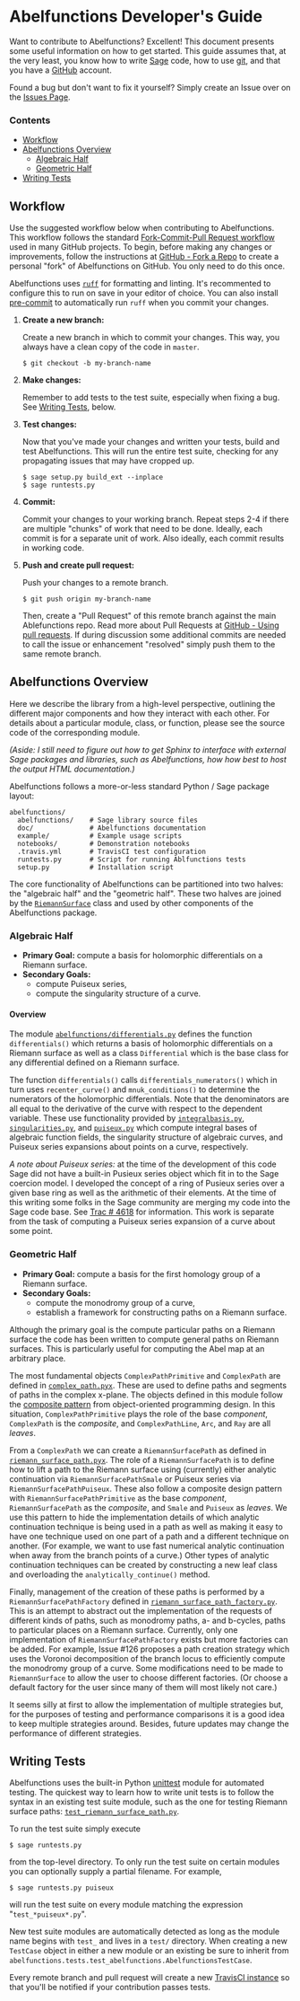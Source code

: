 # Abelfunctions Developer's Guide

Want to contribute to Abelfunctions? Excellent! This document presents some
useful information on how to get started. This guide assumes that, at the very
least, you know how to write [Sage](http://www.sagemath.org) code, how to use
[git](http://git-scm.com), and that you have a [GitHub](http://www.github.com)
account.

Found a bug but don't want to fix it yourself? Simply create an Issue over on
the [Issues Page](https://github.com/abelfunctions/abelfunctions/issues).

### Contents

* [Workflow](#workflow)
* [Abelfunctions Overview](#abelfunctions-overview)
  * [Algebraic Half](#algebraic-half)
  * [Geometric Half](#geometric-half)
* [Writing Tests](#writing-tests)

## Workflow

Use the suggested workflow below when contributing to Abelfunctions. This
workflow follows the standard
[Fork-Commit-Pull Request workflow](https://guides.github.com/activities/contributing-to-open-source/)
used in many GitHub projects. To begin, before making any changes or
improvements, follow the instructions at
[GitHub - Fork a Repo](https://help.github.com/articles/fork-a-repo/) to create
a personal "fork" of Abelfunctions on GitHub. You only need to do this once.

Abelfunctions uses [`ruff`](https://docs.astral.sh/ruff/) for formatting and linting. It's recommented to configure this to run on save in your editor of choice. You can also install [pre-commit](https://pre-commit.com/#installation) to automatically run `ruff` when you commit your changes.

1. **Create a new branch:**

   Create a new branch in which to commit your changes. This way, you always
   have a clean copy of the code in `master`.
   
   ```
   $ git checkout -b my-branch-name
   ```
   
2. **Make changes:**

   Remember to add tests to the test suite, especially when fixing a bug. See
   [Writing Tests](#writing-tests), below.

3. **Test changes:**

   Now that you've made your changes and written your tests, build and test
   Abelfunctions. This will run the entire test suite, checking for any
   propagating issues that may have cropped up.

   ```
   $ sage setup.py build_ext --inplace
   $ sage runtests.py
   ```

4. **Commit:**

   Commit your changes to your working branch. Repeat steps 2-4 if there are
   multiple "chunks" of work that need to be done. Ideally, each commit is for a
   separate unit of work. Also ideally, each commit results in working code.
   
5. **Push and create pull request:**

   Push your changes to a remote branch.
   
   ```
   $ git push origin my-branch-name
   ```

   Then, create a "Pull Request" of this remote branch against the main
   Ablefunctions repo. Read more about Pull Requests at
   [GitHub - Using pull requests](https://help.github.com/articles/using-pull-requests/).
   If during discussion some additional commits are needed to call the issue or
   enhancement "resolved" simply push them to the same remote branch.

## Abelfunctions Overview

Here we describe the library from a high-level perspective, outlining the
different major components and how they interact with each other. For details
about a particular module, class, or function, please see the source code of the
corresponding module.

*(Aside: I still need to figure out how to get Sphinx to interface with external
Sage packages and libraries, such as Abelfunctions, how how best to host the
output HTML documentation.)*

Abelfunctions follows a more-or-less standard Python / Sage package layout:

```
abelfunctions/
  abelfunctions/    # Sage library source files
  doc/              # Abelfunctions documentation
  example/          # Example usage scripts
  notebooks/        # Demonstration notebooks
  .travis.yml       # TravisCI test configuration
  runtests.py       # Script for running Ablfunctions tests
  setup.py          # Installation script
```

The core functionality of Abelfunctions can be partitioned into two halves: the
"algebraic half" and the "geometric half". These two halves are joined by the
[`RiemannSurface`](https://github.com/abelfunctions/abelfunctions/blob/master/abelfunctions/riemann_surface.py)
class and used by other components of the Abelfunctions package.

### Algebraic Half

* **Primary Goal:** compute a basis for holomorphic differentials on a Riemann
  surface.
* **Secondary Goals:**
  * compute Puiseux series,
  * compute the singularity structure of a curve.
  
  
#### Overview
  
The module
[`abelfunctions/differentials.py`](https://github.com/abelfunctions/abelfunctions/blob/master/abelfunctions/differentials.py)
defines the function `differentials()` which returns a basis of holomorphic
differentials on a Riemann surface as well as a class `Differential` which is
the base class for any differential defined on a Riemann surface.

The function `differentials()` calls `differentials_numerators()` which in turn
uses `recenter_curve()` and `mnuk_conditions()` to determine the numerators of
the holomorphic differentials. Note that the denominators are all equal to the
derivative of the curve with respect to the dependent variable. These use
functionality provided by
[`integralbasis.py`](https://github.com/abelfunctions/abelfunctions/blob/master/abelfunctions/integralbasis.py),
[`singularities.py`](https://github.com/abelfunctions/abelfunctions/blob/master/abelfunctions/singularities.py),
and
[`puiseux.py`](https://github.com/abelfunctions/abelfunctions/blob/master/abelfunctions/puiseux.py)
which compute integral bases of algebraic function fields, the singularity
structure of algebraic curves, and Puiseux series expansions about points on a
curve, respectively.

*A note about Puiseux series:* at the time of the development of this code Sage
did not have a built-in Pusieux series object which fit in to the Sage coercion
model. I developed the concept of a ring of Pusieux series over a given base
ring as well as the arithmetic of their elements. At the time of this writing
some folks in the Sage community are merging my code into the Sage code base.
See [Trac # 4618](http://trac.sagemath.org/ticket/4618) for information. This
work is separate from the task of computing a Puiseux series expansion of a
curve about some point.

### Geometric Half

* **Primary Goal:** compute a basis for the first homology group of a Riemann
  surface.
* **Secondary Goals:**
  * compute the monodromy group of a curve,
  * establish a framework for constructing paths on a Riemann surface.

Although the primary goal is the compute particular paths on a Riemann surface
the code has been written to compute general paths on Riemann surfaces. This is
particularly useful for computing the Abel map at an arbitrary place.

The most fundamental objects `ComplexPathPrimitive` and `ComplexPath` are
defined in
[`complex_path.pyx`](https://github.com/abelfunctions/abelfunctions/blob/master/abelfunctions/complex_path.pyx).
These are used to define paths and segments of paths in the complex x-plane. The
objects defined in this module follow the
[composite pattern](https://en.wikipedia.org/wiki/Composite_pattern) from
object-oriented programming design. In this situation, `ComplexPathPrimitive`
plays the role of the base *component*, `ComplexPath` is the *composite*, and
`ComplexPathLine`, `Arc`, and `Ray` are all *leaves*.

From a `ComplexPath` we can create a `RiemannSurfacePath` as defined in
[`riemann_surface_path.pyx`](https://github.com/abelfunctions/abelfunctions/blob/master/abelfunctions/riemann_surface_path.pyx).
The role of a `RiemannSurfacePath` is to define how to lift a path to the
Riemann surface using (currently) either analytic continuation via
`RiemannSurfacePathSmale` or Puiseux series via `RiemannSurfacePathPuiseux`.
These also follow a composite design pattern with `RiemannSurfacePathPrimitive`
as the base *component*, `RiemannSurfacePath` as the *composite*, and `Smale`
and `Puiseux` as *leaves*. We use this pattern to hide the implementation
details of which analytic continuation technique is being used in a path as well
as making it easy to have one technique used on one part of a path and a
different technique on another. (For example, we want to use fast numerical
analytic continuation when away from the branch points of a curve.) Other types
of analytic continuation techniques can be created by constructing a new leaf
class and overloading the `analytically_continue()` method.

Finally, management of the creation of these paths is performed by a
`RiemannSurfacePathFactory` defined in
[`riemann_surface_path_factory.py`](https://github.com/abelfunctions/abelfunctions/blob/master/abelfunctions/riemann_surface_path_factory.py).
This is an attempt to abstract out the implementation of the requests of
different kinds of paths, such as monodromy paths, a- and b-cycles, paths to
particular places on a Riemann surface. Currently, only one implementation of
`RiemannSurfacePathFactory` exists but more factories can be added. For example,
Issue #126 proposes a path creation strategy which uses the Voronoi
decomposition of the branch locus to efficiently compute the monodromy group of
a curve. Some modifications need to be made to `RiemannSurface` to allow the
user to choose different factories. (Or choose a default factory for the user
since many of them will most likely not care.)

It seems silly at first to allow the implementation of multiple strategies but,
for the purposes of testing and performance comparisons it is a good idea to
keep multiple strategies around. Besides, future updates may change the
performance of different strategies.

## Writing Tests

Abelfunctions uses the built-in Python
[unittest](https://docs.python.org/2.7/library/unittest.html) module for
automated testing. The quickest way to learn how to write unit tests is to
follow the syntax in an existing test suite module, such as the one for testing
Riemann surface paths:
[`test_riemann_surface_path.py`](https://github.com/abelfunctions/abelfunctions/blob/master/abelfunctions/tests/test_riemann_surface_path.py).

To run the test suite simply execute

```
$ sage runtests.py
```

from the top-level directory. To only run the test suite on certain modules you
can optionally supply a partial filename. For example,

```
$ sage runtests.py puiseux
```

will run the test suite on every module matching the expression
"`test_*puiseux*.py`".

New test suite modules are automatically detected as long as the module name
begins with `test_` and lives in a `test/` directory. When creating a new
`TestCase` object in either a new module or an existing be sure to inherit from
`abelfunctions.tests.test_abelfunctions.AbelfunctionsTestCase`.

Every remote branch and pull request will create a new
[TravisCI instance](https://travis-ci.org/abelfunctions/abelfunctions) so that
you'll be notified if your contribution passes tests.
